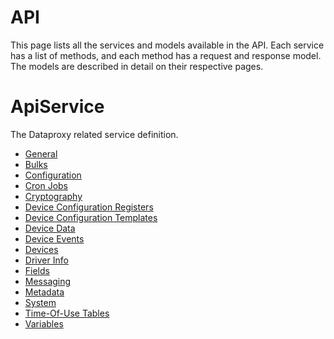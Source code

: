 # API

This page lists all the services and models available in the API. Each service has a list of methods, and each method has a request and response model. The models are described in detail on their respective pages.

# ApiService

The Dataproxy related service definition.

- [General](service-general-apiservice.md)
- [Bulks](service-bulks-apiservice.md)
- [Configuration](service-configuration-apiservice.md)
- [Cron Jobs](service-cron-jobs-apiservice.md)
- [Cryptography](service-cryptography-apiservice.md)
- [Device Configuration Registers](service-device-configuration-registers-apiservice.md)
- [Device Configuration Templates](service-device-configuration-templates-apiservice.md)
- [Device Data](service-device-data-apiservice.md)
- [Device Events](service-device-events-apiservice.md)
- [Devices](service-devices-apiservice.md)
- [Driver Info](service-driver-info-apiservice.md)
- [Fields](service-fields-apiservice.md)
- [Messaging](service-messaging-apiservice.md)
- [Metadata](service-metadata-apiservice.md)
- [System](service-system-apiservice.md)
- [Time-Of-Use Tables](service-time-of-use-tables-apiservice.md)
- [Variables](service-variables-apiservice.md)
